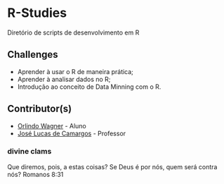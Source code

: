 # R-Studies
Diretório de scripts de desenvolvimento em R

## Challenges

- Aprender à usar o R de maneira prática;
- Aprender à analisar dados no R;
- Introdução ao conceito de Data Minning com o R.

## Contributor(s)

- [Orlindo Wagner](https://github.com/orlindowagner) - Aluno
- [José Lucas de Camargos](https://github.com/jlcamargos) - Professor


### divine clams
Que diremos, pois, a estas coisas? Se Deus é por nós, quem será contra nós? Romanos 8:31
